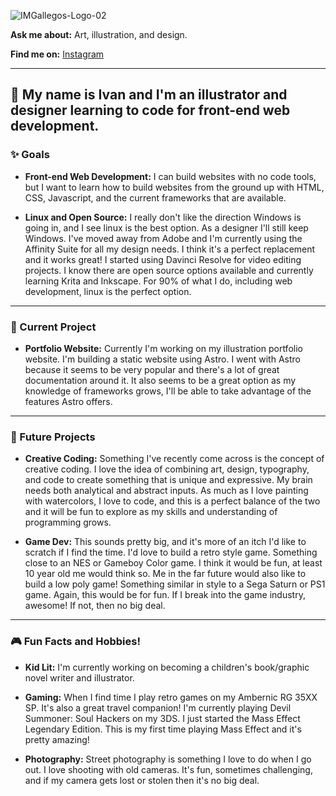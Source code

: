 ![IMGallegos-Logo-02](https://github.com/user-attachments/assets/3dc663e9-e540-4a79-bbc8-69ff7d2a4c2f)

**Ask me about:** Art, illustration, and design.

**Find me on:** [Instagram](https://www.instagram.com/imgallegosart/) 

---

## 👋 My name is Ivan and I'm an illustrator and designer learning to code for front-end web development. 

### ✨ Goals
- **Front-end Web Development:** I can build websites with no code tools, but I want to learn how to build websites from the ground up with HTML, CSS, Javascript, and the current frameworks that are available. 

- **Linux and Open Source:** I really don't like the direction Windows is going in, and I see linux is the best option. As a designer I'll still keep Windows. I've moved away from Adobe and I'm currently using the Affinity Suite for all my design needs. I think it's a perfect replacement and it works great! I started using Davinci Resolve for video editing projects. I know there are open source options available and currently learning Krita and Inkscape. For 90% of what I do, including web development, linux is the perfect option.

---

### 🧩 Current Project
- **Portfolio Website:** Currently I'm working on my illustration portfolio website. I'm building a static website using Astro. I went with Astro because it seems to be very popular and there's a lot of great documentation around it. It also seems to be a great option as my knowledge of frameworks grows, I'll be able to take advantage of the features Astro offers. 

---

### 🎨 Future Projects
- **Creative Coding:** Something I've recently come across is the concept of creative coding. I love the idea of combining art, design, typography, and code to create something that is unique and expressive. My brain needs both analytical and abstract inputs. As much as I love painting with watercolors, I love to code, and this is a perfect balance of the two and it will be fun to explore as my skills and understanding of programming grows. 

- **Game Dev:** This sounds pretty big, and it's more of an itch I'd like to scratch if I find the time. I'd love to build a retro style game. Something close to an NES or Gameboy Color game. I think it would be fun, at least 10 year old me would think so. Me in the far future would also like to build a low poly game! Something similar in style to a Sega Saturn or PS1 game. Again, this would be for fun. If I break into the game industry, awesome! If not, then no big deal.

---

### 🎮 Fun Facts and Hobbies!
- **Kid Lit:** I'm currently working on becoming a children's book/graphic novel writer and illustrator.

- **Gaming:** When I find time I play retro games on my Ambernic RG 35XX SP. It's also a great travel companion! I'm currently playing Devil Summoner: Soul Hackers on my 3DS. I just started the Mass Effect Legendary Edition. This is my first time playing Mass Effect and it's pretty amazing! 

- **Photography:** Street photography is something I love to do when I go out. I love shooting with old cameras. It's fun, sometimes challenging, and if my camera gets lost or stolen then it's no big deal.
